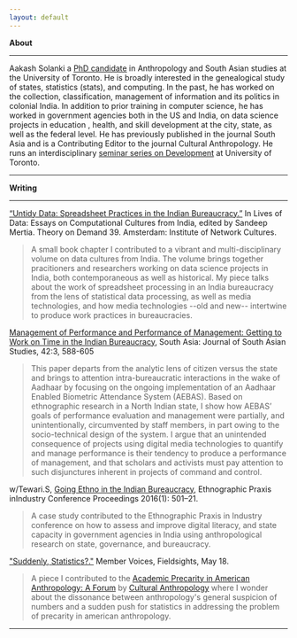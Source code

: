```yaml
---
layout: default
---
```


**About**

* * *
Aakash Solanki a [PhD candidate](https://anthropology.utoronto.ca/people/graduate-students/) in Anthropology and South Asian studies at the University of Toronto. He is broadly interested in the genealogical study of states, statistics (stats), and computing. In the past, he has worked on the collection, classification, management of information and its politics in colonial India. In addition to prior training in computer science, he has worked in government agencies both in the US and India, on data science projects in education , health, and skill development at the city, state, as well as the federal level. He has previously published in the journal South Asia and is a Contributing Editor to the journal Cultural Anthropology. He runs an interdisciplinary [seminar series on Development](http://aakashsolanki.net/utdevsem.html) at University of Toronto.
* * *



**Writing**
* * *

[“Untidy Data: Spreadsheet Practices in the Indian Bureaucracy.”](https://networkcultures.org/blog/publication/lives-of-data-essays-on-computational-cultures-from-india/) In Lives of Data: Essays on Computational Cultures from India, edited by Sandeep Mertia. Theory on Demand 39. Amsterdam: Institute of Network Cultures.

> A small book chapter I contributed to a vibrant and multi-disciplinary volume on data cultures from India. The volume brings together pracitioners and researchers working on data science projects in India, both contemporaneous as well as historical. My piece talks about the work of spreadsheet processing in an India bureaucracy from the lens of statistical data processing, as well as media technologies, and how media technologies --old and new-- intertwine to produce work practices in bureaucracies.


[Management of Performance and Performance of Management: Getting to Work on Time in the Indian Bureaucracy](https://doi.org/10.1080/00856401.2019.1603262), South Asia: Journal of South Asian Studies, 42:3, 588-605

> This paper departs from the analytic lens of citizen versus the state and brings to attention intra-bureaucratic interactions in the wake of Aadhaar by focusing on the ongoing implementation of an Aadhaar Enabled Biometric Attendance System (AEBAS). Based on ethnographic research in a North Indian state, I show how AEBAS’ goals of performance evaluation and management were partially, and unintentionally, circumvented by staff members, in part owing to the socio-technical design of the system. I argue that an unintended consequence of projects using digital media technologies to quantify and manage performance is their tendency to produce a performance of management, and that scholars and activists must pay attention to such disjunctures inherent in projects of command and control.

w/Tewari.S, [Going  Ethno  in  the  Indian  Bureaucracy](https://doi.org/10.1111/1559-8918.2016.01107), Ethnographic Praxis inIndustry Conference Proceedings 2016(1): 501–21.

> A case study contributed to the Ethnographic Praxis in Industry conference on how to assess and improve digital literacy, and state capacity in government agencies in India using anthropological research on state, governance, and bureaucracy.


["Suddenly, Statistics?."](https://culanth.org/fieldsights/suddenly-statistics) Member Voices, Fieldsights, May 18. 

> A piece I contributed to the [Academic Precarity in American Anthropology: A Forum](https://culanth.org/fieldsights/series/academic-precarity-in-american-anthropology-a-forum) by [Cultural Anthropology](https://culanth.org) where I wonder about the dissonance between anthropology's general suspicion of numbers and a sudden push for statistics in addressing the problem of precarity in american anthropology.

* * *
